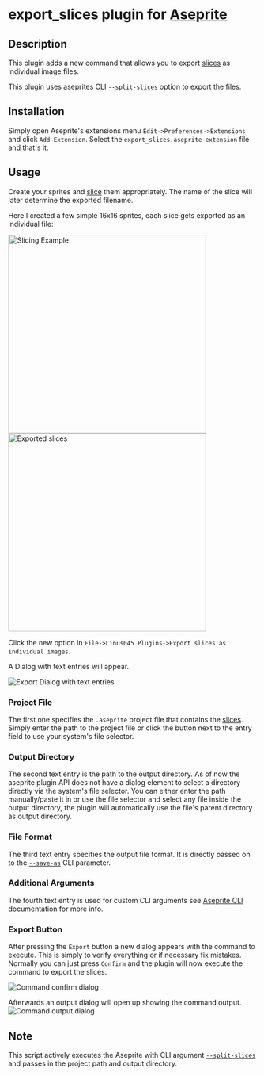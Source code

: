 # export_slices plugin for [Aseprite](https://aseprite.org)

## Description
This plugin adds a new command that allows you to export [slices](https://www.aseprite.org/docs/slices/) as individual image files.

This plugin uses aseprites CLI [`--split-slices`](https://www.aseprite.org/docs/cli//#split-slices) option to export the files.




## Installation
Simply open Aseprite's extensions menu `Edit->Preferences->Extensions` and click `Add Extension`.
Select the `export_slices.aseprite-extension` file and that's it.

## Usage
Create your sprites and [slice](https://www.aseprite.org/docs/slices/) them appropriately.
The name of the slice will later determine the exported filename.

Here I created a few simple 16x16 sprites, each slice gets exported as an individual file:

<img alt='Slicing Example' src='https://i.imgur.com/huRehHa.png' width='400'>
<img alt='Exported slices' src='https://i.imgur.com/eHC3C8i.png' width='400'>


Click the new option in `File->Linus045 Plugins->Export slices as individual images`.

A Dialog with text entries will appear.

![Export Dialog with text entries](https://i.imgur.com/Wy1p8d8.png)

### Project File
The first one specifies the `.aseprite` project file that contains the [slices](https://www.aseprite.org/docs/slices/).
Simply enter the path to the project file or click the button next to the entry field to use your system's file selector.


### Output Directory
The second text entry is the path to the output directory.
As of now the aseprite plugin API does not have a dialog element to select a directory directly via the system's file selector.
You can either enter the path manually/paste it in or use the file selector and select any file inside the output directory, the plugin will
automatically use the file's parent directory as output directory.


### File Format
The third text entry specifies the output file format.
It is directly passed on to the [`--save-as`](https://www.aseprite.org/docs/cli//#save-as) CLI parameter.


### Additional Arguments
The fourth text entry is used for custom CLI arguments see [Aseprite CLI](https://www.aseprite.org/docs/cli//#options) documentation for more info.

### Export Button
After pressing the `Export` button a new dialog appears with the command to execute.
This is simply to verify everything or if necessary fix mistakes.
Normally you can just press `Confirm` and the plugin will now execute the command to export the slices.

![Command confirm dialog](https://i.imgur.com/cq590Ux.png)


Afterwards an output dialog will open up showing the command output.
![Command output dialog](https://i.imgur.com/Rw3cBHX.png)


## Note
This script actively executes the Aseprite with CLI argument [`--split-slices`](https://www.aseprite.org/docs/cli//#split-slices) and passes in the project path and output directory.
